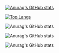 [![Anurag's GitHub stats](https://github-readme-stats.vercel.app/api?username=nihatcanertug)](https://github.com/anuraghazra/github-readme-stats) 

[![Top Langs](https://github-readme-stats.vercel.app/api/top-langs/?username=nihatcanertug&exclude_repo=github-readme-stats,anuraghazra.github.io)](https://github.com/anuraghazra/github-readme-stats)

![Anurag's GitHub stats](https://github-readme-stats.vercel.app/api?username=nihatcanertug&hide=contribs,prs)


![Anurag's GitHub stats](https://github-readme-stats.vercel.app/api?username=nihatcanertug&count_private=true)

![Anurag's GitHub stats](https://github-readme-stats.vercel.app/api?username=anuraghazra&show_icons=true&theme=radical)



